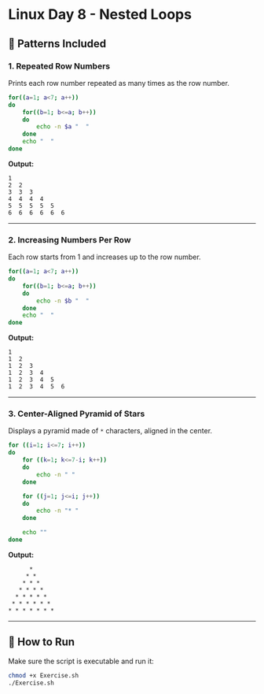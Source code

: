 
# Linux Day 8 - Nested Loops

## 📌 Patterns Included

### 1. Repeated Row Numbers

Prints each row number repeated as many times as the row number.

```bash
for((a=1; a<7; a++))
do
    for((b=1; b<=a; b++))
    do
        echo -n $a "  "
    done
    echo "  "
done
```

**Output:**
```
1  
2  2  
3  3  3  
4  4  4  4  
5  5  5  5  5  
6  6  6  6  6  6  
```

---

### 2. Increasing Numbers Per Row

Each row starts from 1 and increases up to the row number.

```bash
for((a=1; a<7; a++))
do
    for((b=1; b<=a; b++))
    do
        echo -n $b "  "
    done
    echo "  "
done
```

**Output:**
```
1  
1  2  
1  2  3  
1  2  3  4  
1  2  3  4  5  
1  2  3  4  5  6  
```

---

### 3. Center-Aligned Pyramid of Stars

Displays a pyramid made of `*` characters, aligned in the center.

```bash
for ((i=1; i<=7; i++))
do
    for ((k=1; k<=7-i; k++))
    do
        echo -n " "
    done

    for ((j=1; j<=i; j++))
    do
        echo -n "* "
    done

    echo ""
done
```

**Output:**
```
      * 
     * * 
    * * * 
   * * * * 
  * * * * * 
 * * * * * * 
* * * * * * * 
```

---

## 🚀 How to Run

Make sure the script is executable and run it:

```bash
chmod +x Exercise.sh
./Exercise.sh
```

